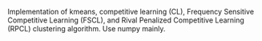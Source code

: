 Implementation of kmeans, competitive learning (CL), Frequency Sensitive Competitive Learning (FSCL), and Rival Penalized Competitive Learning (RPCL) clustering algorithm. Use numpy mainly.
